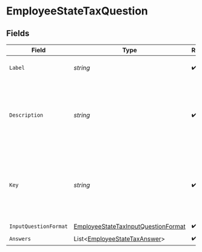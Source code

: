 # EmployeeStateTaxQuestion


## Fields

| Field                                                                                                 | Type                                                                                                  | Required                                                                                              | Description                                                                                           |
| ----------------------------------------------------------------------------------------------------- | ----------------------------------------------------------------------------------------------------- | ----------------------------------------------------------------------------------------------------- | ----------------------------------------------------------------------------------------------------- |
| `Label`                                                                                               | *string*                                                                                              | :heavy_check_mark:                                                                                    | A short title for the question                                                                        |
| `Description`                                                                                         | *string*                                                                                              | :heavy_check_mark:                                                                                    | An explaination of the question - this may contain inline html formatted links.                       |
| `Key`                                                                                                 | *string*                                                                                              | :heavy_check_mark:                                                                                    | A unique identifier of the question (for the given state) - used for updating the answer.             |
| `InputQuestionFormat`                                                                                 | [EmployeeStateTaxInputQuestionFormat](../../Models/Components/EmployeeStateTaxInputQuestionFormat.md) | :heavy_check_mark:                                                                                    | N/A                                                                                                   |
| `Answers`                                                                                             | List<[EmployeeStateTaxAnswer](../../Models/Components/EmployeeStateTaxAnswer.md)>                     | :heavy_check_mark:                                                                                    | N/A                                                                                                   |